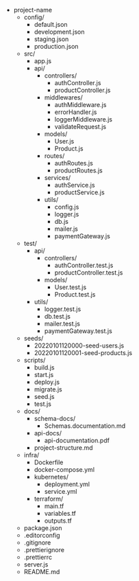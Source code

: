 - project-name
  - config/
    - default.json
    - development.json
    - staging.json
    - production.json
  - src/
    - app.js
    - api/
      - controllers/
        - authController.js
        - productController.js
      - middlewares/
        - authMiddleware.js
        - errorHandler.js
        - loggerMiddleware.js
        - validateRequest.js
      - models/
        - User.js
        - Product.js
      - routes/
        - authRoutes.js
        - productRoutes.js
      - services/
        - authService.js
        - productService.js
      - utils/
        - config.js
        - logger.js
        - db.js
        - mailer.js
        - paymentGateway.js
  - test/
    - api/
      - controllers/
        - authController.test.js
        - productController.test.js
      - models/
        - User.test.js
        - Product.test.js
    - utils/
      - logger.test.js
      - db.test.js
      - mailer.test.js
      - paymentGateway.test.js
  - seeds/
    - 20220101120000-seed-users.js
    - 20220101120001-seed-products.js
  - scripts/
    - build.js
    - start.js
    - deploy.js
    - migrate.js
    - seed.js
    - test.js
  - docs/
    - schema-docs/
      - Schemas.documentation.md
    - api-docs/
      - api-documentation.pdf
    - project-structure.md
  - infra/
    - Dockerfile
    - docker-compose.yml
    - kubernetes/
      - deployment.yml
      - service.yml
    - terraform/
      - main.tf
      - variables.tf
      - outputs.tf
  - package.json
  - .editorconfig
  - .gitignore
  - .prettierignore
  - .prettierrc
  - server.js
  - README.md
